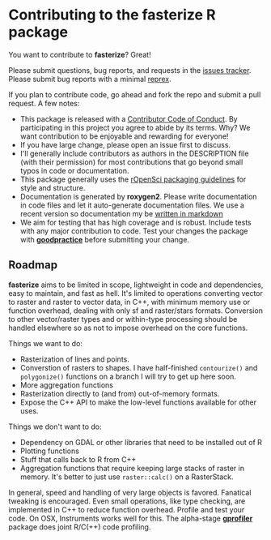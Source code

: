 # Contributing to the fasterize R package

You want to contribute to **fasterize**? Great! 

Please submit questions, bug reports, and requests in the [issues tracker](https://github.com/ecohealthalliance/fasterize/issues). Please submit bug
reports with a minimal  [reprex](https://www.tidyverse.org/help/#reprex).

If you plan to contribute code, go ahead and fork the repo and submit a pull request. A few notes:

-   This package is released with a [Contributor Code of Conduct](CODE_OF_CONDUCT.md). By participating in this project you agree to abide by its terms.  Why? We want contribution to be enjoyable
and rewarding for everyone!
-   If you have large change, please open an issue first to discuss.
-   I'll generally include contributors as authors in the DESCRIPTION file (with
their permission) for most contributions that go beyond small typos in code or documentation.
-   This package generally uses the [rOpenSci packaging guidelines](https://github.com/ropensci/onboarding/blob/master/packaging_guide.md) for style and structure.
-   Documentation is generated by **roxygen2**. Please write documentation in code files and let it auto-generate documentation files.  We use a recent version so documentation my be [written in markdown](https://cran.r-project.org/web/packages/roxygen2/vignettes/markdown.html)
-   We aim for testing that has high coverage and is robust.  Include tests with
   any major contribution to code. Test your changes the package with [**goodpractice**](https://github.com/MangoTheCat/goodpractice) before
submitting your change.


## Roadmap

**fasterize** aims to be limited in scope, lightweight in code and dependencies,
easy to maintain, and fast as hell.  It's limited to operations converting vector
to raster and raster to vector data, in C++, with minimum memory
use or function overhead, dealing with only sf and raster/stars formats. Conversion to other vector/raster types and or within-type processing should be handled elsewhere so as not to impose overhead on the core functions.

Things we want to do:

-  Rasterization of lines and points.
-  Converstion of rasters to shapes.  I have half-finished `contourize()` and
   `polygonize()` functions on a branch I will try to get up here soon.
-  More aggregation functions
-  Rasterization directly to (and from) out-of-memory formats.
-  Expose the C++ API to make the low-level functions available for other uses.

Things we don't want to do:

-  Dependency on GDAL or other libraries that need to be installed out of R
-  Plotting functions
-  Stuff that calls back to R from C++
-  Aggregation functions that require keeping large stacks of raster in memory.
   It's better to just use `raster::calc()` on a RasterStack.

In general, speed and handling of very large objects is favored.  Fanatical tweaking
is encouraged.  Even small operations, like type checking, are implemented in C++ to reduce function overhead. Profile and test your code.  On OSX, Instruments works well for this.  The alpha-stage [**gprofiler**](https://r-prof.github.io/gprofiler/) package does joint R/C(++)
code profiling.
